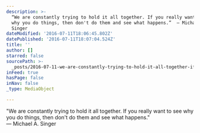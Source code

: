 ```yaml
---
description: >-
  “We are constantly trying to hold it all together. If you really want to see
  why you do things, then don't do them and see what happens.”  ― Michael A.
  Singer
dateModified: '2016-07-11T18:06:45.802Z'
datePublished: '2016-07-11T18:07:04.524Z'
title: ''
author: []
starred: false
sourcePath: >-
  _posts/2016-07-11-we-are-constantly-trying-to-hold-it-all-together-if-you-re.md
inFeed: true
hasPage: false
inNav: false
_type: MediaObject

---
```

"We are constantly trying to hold it all together. If you really want to see why you do things, then don't do them and see what happens."   
― Michael A. Singer